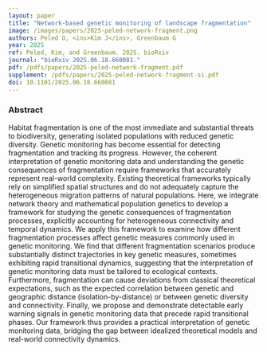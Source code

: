 ```yaml
---
layout: paper
title: "Network-based genetic monitoring of landscape fragmentation"
image: /images/papers/2025-peled-network-fragment.png
authors: Peled O, <ins>Kim J</ins>, Greenbaum G
year: 2025
ref: Peled, Kim, and Greenbaum. 2025. bioRxiv
journal: "bioRxiv 2025.06.18.660081."
pdf: /pdfs/papers/2025-peled-network-fragment.pdf
supplement: /pdfs/papers/2025-peled-network-fragment-si.pdf
doi: 10.1101/2025.06.18.660081
---
```


### Abstract
Habitat fragmentation is one of the most immediate and substantial threats to biodiversity, generating isolated populations with reduced genetic diversity. Genetic monitoring has become essential for detecting fragmentation and tracking its progress. However, the coherent interpretation of genetic monitoring data and understanding the genetic consequences of fragmentation require frameworks that accurately represent real-world complexity. Existing theoretical frameworks typically rely on simplified spatial structures and do not adequately capture the heterogeneous migration patterns of natural populations. Here, we integrate network theory and mathematical population genetics to develop a framework for studying the genetic consequences of fragmentation processes, explicitly accounting for heterogeneous connectivity and temporal dynamics. We apply this framework to examine how different fragmentation processes affect genetic measures commonly used in genetic monitoring. We find that different fragmentation scenarios produce substantially distinct trajectories in key genetic measures, sometimes exhibiting rapid transitional dynamics, suggesting that the interpretation of genetic monitoring data must be tailored to ecological contexts. Furthermore, fragmentation can cause deviations from classical theoretical expectations, such as the expected correlation between genetic and geographic distance (isolation-by-distance) or between genetic diversity and connectivity. Finally, we propose and demonstrate detectable early warning signals in genetic monitoring data that precede rapid transitional phases. Our framework thus provides a practical interpretation of genetic monitoring data, bridging the gap between idealized theoretical models and real-world connectivity dynamics.
